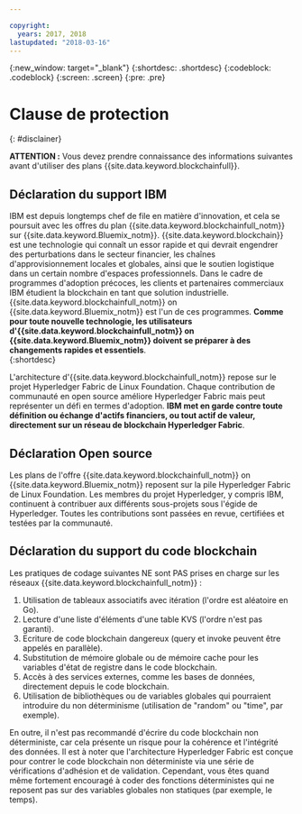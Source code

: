 ```yaml
---

copyright:
  years: 2017, 2018
lastupdated: "2018-03-16"
---
```


{:new_window: target="_blank"}
{:shortdesc: .shortdesc}
{:codeblock: .codeblock}
{:screen: .screen}
{:pre: .pre}


# Clause de protection
{: #disclainer}

**ATTENTION :** Vous devez prendre connaissance des informations suivantes avant d'utiliser des plans {{site.data.keyword.blockchainfull}}.

## Déclaration du support IBM

IBM est depuis longtemps chef de file en matière d'innovation, et cela se poursuit avec les offres du plan {{site.data.keyword.blockchainfull_notm}} sur {{site.data.keyword.Bluemix_notm}}. {{site.data.keyword.blockchain}} est une technologie qui connaît un essor rapide et qui devrait engendrer des perturbations dans le secteur financier, les chaînes d'approvisionnement locales et globales, ainsi que le soutien logistique dans un certain nombre d'espaces professionnels. Dans le cadre de programmes d'adoption précoces, les clients et partenaires commerciaux IBM étudient la blockchain en tant que solution industrielle. {{site.data.keyword.blockchainfull_notm}} on {{site.data.keyword.Bluemix_notm}} est l'un de ces programmes. **Comme pour toute nouvelle technologie, les utilisateurs d'{{site.data.keyword.blockchainfull_notm}} on {{site.data.keyword.Bluemix_notm}} doivent se préparer à des changements rapides et essentiels**.  
{:shortdesc}

L'architecture d'{{site.data.keyword.blockchainfull_notm}} repose sur le projet Hyperledger Fabric de Linux Foundation. Chaque contribution de communauté en open source améliore Hyperledger Fabric mais peut représenter un défi en termes d'adoption. **IBM met en garde contre toute définition ou échange d'actifs financiers, ou tout actif de valeur, directement sur un réseau de blockchain Hyperledger Fabric**.  

## Déclaration Open source

Les plans de l'offre {{site.data.keyword.blockchainfull_notm}} on {{site.data.keyword.Bluemix_notm}} reposent sur la pile Hyperledger Fabric de Linux Foundation. Les membres du projet Hyperledger, y compris IBM, continuent à contribuer aux différents sous-projets sous l'égide de Hyperledger.  Toutes les contributions sont passées en revue, certifiées et testées par la communauté.

## Déclaration du support du code blockchain

Les pratiques de codage suivantes NE sont PAS prises en charge sur les réseaux {{site.data.keyword.blockchainfull_notm}} :

1. Utilisation de tableaux associatifs avec itération (l'ordre est aléatoire en Go).
2. Lecture d'une liste d'éléments d'une table KVS (l'ordre n'est pas garanti).
3. Ecriture de code blockchain dangereux (query et invoke peuvent être appelés en parallèle).
4. Substitution de mémoire globale ou de mémoire cache pour les variables d'état de registre dans le code blockchain.
5. Accès à des services externes, comme les bases de données, directement depuis le code blockchain.
6. Utilisation de bibliothèques ou de variables globales qui pourraient introduire du non déterminisme (utilisation de "random" ou "time", par exemple).  

En outre, il n'est pas recommandé d'écrire du code blockchain non déterministe, car cela présente un risque pour la cohérence et l'intégrité des données.  Il est à noter que l'architecture Hyperledger Fabric est conçue pour contrer le code blockchain non déterministe via une série de vérifications d'adhésion et de validation. Cependant, vous êtes quand même fortement encouragé à coder des fonctions déterministes qui ne reposent pas sur des variables globales non statiques (par exemple, le temps).  
